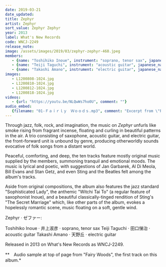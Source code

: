 ```yaml
---
date: 2019-03-21
date_updated: 
title: Zephyr
artist: Zephyr
sort_value: Zephyr Zephyr
year: 2013
label: What's New Records
code: WNCJ-2249
release_note: 
image: /assets/images/2019/03/zephyr-zephyr-460.jpeg
members:
   - {name: "Toshihiko Inoue", instrument: "soprano, tenor sax", japanese_name: 井上淑彦, url: "http://inouetoshihiko.com"}
   - {name: "Teiji Taguchi", instrument: "acoustic guitar", japanese_name: 田口悌治, url: "https://tag-gtr.wixsite.com/home"}
   - {name: "Takashi Amano", instrument: "electric guitar", japanese_name: 天野丘, url: "https://blog.goo.ne.jp/amaqguitar"}
images: 
   - L1200808-1024.jpg
   - L1200810-1024.jpg
   - L1200812-1024.jpg
   - L1200818-1024.jpg
videos: 
   - {url: "https://youtu.be/NLQwWs7ho0U", comment: ""}
audio_embed:
   {filename: "01-Ｆａｉｒｌｙ　Ｗｏｏｄｓ.mp3", comment: "Excerpt from \"Fairy Woods\", the first track on this album:"}
---
```

Through jazz, folk, rock, and imagination, the music on *Zephyr* unfurls like smoke rising from fragrant incense, floating and curling in beautiful patterns in the air. A trio consisting of saxophone, acoustic guitar, and electric guitar, the front-forward unit is unbound by genre, producing otherworldly sounds evocative of folk songs from a distant world.

Peaceful, comforting, and deep, the ten tracks feature mostly original music supplied by the members, summoning tranquil and emotional moods. The music is lyrical and poetic, with suggestions of Jan Garbarek, Al Di Meola, Bill Evans and Stan Getz, and even Sting and the Beatles felt among the album's tracks.

Aside from original compositions, the album also features the jazz standard "Sophisticated Lady", the anthemic "Witchi Tai To" (a regular feature of saxophonist Inoue), and a beautiful classically-tinged rendition of Sting's "The Secret Marriage" which, like other parts of the album, evokes a hopelessly romantic scene, music floating on a soft, gentle wind.

Zephyr · ゼファー:

Toshihiko Inoue · 井上淑彦 · soprano, tenor sax
Teiji Taguchi · 田口悌治 · acoustic guitar
Takashi Amano · 天野丘 · electric guitar

Released in 2013 on What's New Records as WNCJ-2249.


**　Audio sample at top of page from "Fairy Woods", the first track on this album.*
